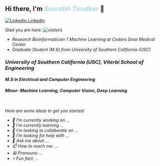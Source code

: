 ## Hi there, I'm <B><i><font color = lightblue>Sourabh Tirodkar</font></b></i> 👋


[![Linkedin](https://i.stack.imgur.com/gVE0j.png) LinkedIn](https://www.linkedin.com/in/sourabhtirodkar/)
&nbsp;

Glad you are here: ![visitors](https://visitor-badge.glitch.me/badge?page_id=SourabhTirodkar)
&nbsp;

 * <i>Research Bioinformatician 1 Machine Learning at Cedars Sinai Medical Center
 * <i>Graduate Student (M.S) from University of Southern California (USC) </i>

### University of Southern California (USC), Viterbi School of Engineering <br></h2>
#### M.S in Electrical and Computer Engineering <br>
#### Minor- Machine Learning, Computer Vision, Deep Learning</h3>
<!--
**SourabhTirodkar/SourabhTirodkar** is a ✨ _special_ ✨ repository because its `README.md` (this file) appears on your GitHub profile.
-->
&nbsp;

Here are some ideas to get you started:

- 🔭 I’m currently working on ...
- 🌱 I’m currently learning ...
- 👯 I’m looking to collaborate on ...
- 🤔 I’m looking for help with ...
- 💬 Ask me about ...
- 📫 How to reach me: ...
- 😄 Pronouns: ...
- ⚡ Fun fact: ...

